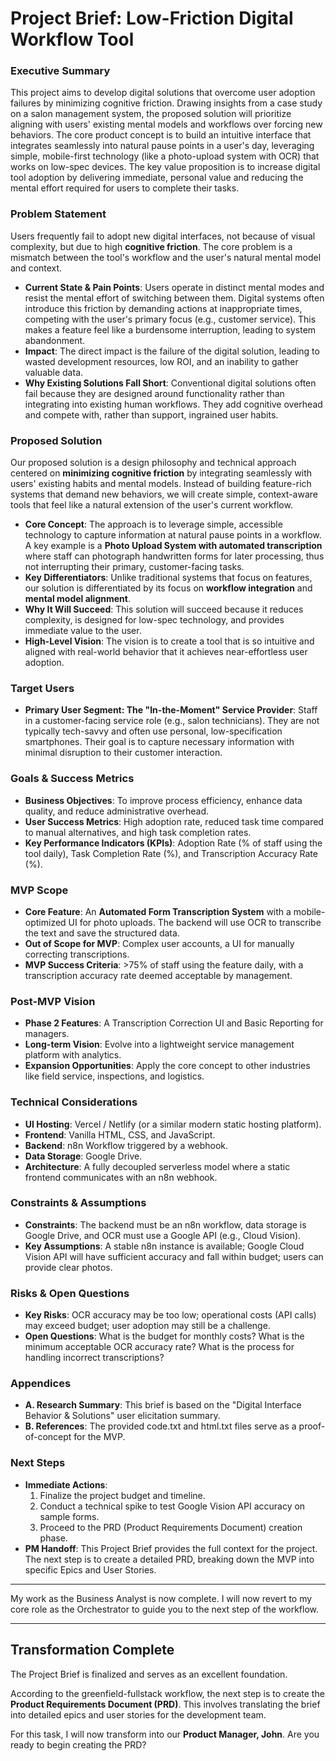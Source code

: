 # **Project Brief: Low-Friction Digital Workflow Tool**

### **Executive Summary**

This project aims to develop digital solutions that overcome user adoption failures by minimizing cognitive friction. Drawing insights from a case study on a salon management system, the proposed solution will prioritize aligning with users' existing mental models and workflows over forcing new behaviors. The core product concept is to build an intuitive interface that integrates seamlessly into natural pause points in a user's day, leveraging simple, mobile-first technology (like a photo-upload system with OCR) that works on low-spec devices. The key value proposition is to increase digital tool adoption by delivering immediate, personal value and reducing the mental effort required for users to complete their tasks.

### **Problem Statement**

Users frequently fail to adopt new digital interfaces, not because of visual complexity, but due to high **cognitive friction**. The core problem is a mismatch between the tool's workflow and the user's natural mental model and context.

* **Current State & Pain Points**: Users operate in distinct mental modes and resist the mental effort of switching between them. Digital systems often introduce this friction by demanding actions at inappropriate times, competing with the user's primary focus (e.g., customer service). This makes a feature feel like a burdensome interruption, leading to system abandonment.  
* **Impact**: The direct impact is the failure of the digital solution, leading to wasted development resources, low ROI, and an inability to gather valuable data.  
* **Why Existing Solutions Fall Short**: Conventional digital solutions often fail because they are designed around functionality rather than integrating into existing human workflows. They add cognitive overhead and compete with, rather than support, ingrained user habits.

### **Proposed Solution**

Our proposed solution is a design philosophy and technical approach centered on **minimizing cognitive friction** by integrating seamlessly with users' existing habits and mental models. Instead of building feature-rich systems that demand new behaviors, we will create simple, context-aware tools that feel like a natural extension of the user's current workflow.

* **Core Concept**: The approach is to leverage simple, accessible technology to capture information at natural pause points in a workflow. A key example is a **Photo Upload System with automated transcription** where staff can photograph handwritten forms for later processing, thus not interrupting their primary, customer-facing tasks.  
* **Key Differentiators**: Unlike traditional systems that focus on features, our solution is differentiated by its focus on **workflow integration** and **mental model alignment**.  
* **Why It Will Succeed**: This solution will succeed because it reduces complexity, is designed for low-spec technology, and provides immediate value to the user.  
* **High-Level Vision**: The vision is to create a tool that is so intuitive and aligned with real-world behavior that it achieves near-effortless user adoption.

### **Target Users**

* **Primary User Segment: The "In-the-Moment" Service Provider**: Staff in a customer-facing service role (e.g., salon technicians). They are not typically tech-savvy and often use personal, low-specification smartphones. Their goal is to capture necessary information with minimal disruption to their customer interaction.

### **Goals & Success Metrics**

* **Business Objectives**: To improve process efficiency, enhance data quality, and reduce administrative overhead.  
* **User Success Metrics**: High adoption rate, reduced task time compared to manual alternatives, and high task completion rates.  
* **Key Performance Indicators (KPIs)**: Adoption Rate (% of staff using the tool daily), Task Completion Rate (%), and Transcription Accuracy Rate (%).

### **MVP Scope**

* **Core Feature**: An **Automated Form Transcription System** with a mobile-optimized UI for photo uploads. The backend will use OCR to transcribe the text and save the structured data.  
* **Out of Scope for MVP**: Complex user accounts, a UI for manually correcting transcriptions.  
* **MVP Success Criteria**: \>75% of staff using the feature daily, with a transcription accuracy rate deemed acceptable by management.

### **Post-MVP Vision**

* **Phase 2 Features**: A Transcription Correction UI and Basic Reporting for managers.  
* **Long-term Vision**: Evolve into a lightweight service management platform with analytics.  
* **Expansion Opportunities**: Apply the core concept to other industries like field service, inspections, and logistics.

### **Technical Considerations**

* **UI Hosting**: Vercel / Netlify (or a similar modern static hosting platform).  
* **Frontend**: Vanilla HTML, CSS, and JavaScript.  
* **Backend**: n8n Workflow triggered by a webhook.  
* **Data Storage**: Google Drive.  
* **Architecture**: A fully decoupled serverless model where a static frontend communicates with an n8n webhook.

### **Constraints & Assumptions**

* **Constraints**: The backend must be an n8n workflow, data storage is Google Drive, and OCR must use a Google API (e.g., Cloud Vision).  
* **Key Assumptions**: A stable n8n instance is available; Google Cloud Vision API will have sufficient accuracy and fall within budget; users can provide clear photos.

### **Risks & Open Questions**

* **Key Risks**: OCR accuracy may be too low; operational costs (API calls) may exceed budget; user adoption may still be a challenge.  
* **Open Questions**: What is the budget for monthly costs? What is the minimum acceptable OCR accuracy rate? What is the process for handling incorrect transcriptions?

### **Appendices**

* **A. Research Summary**: This brief is based on the "Digital Interface Behavior & Solutions" user elicitation summary.  
* **B. References**: The provided code.txt and html.txt files serve as a proof-of-concept for the MVP.

### **Next Steps**

* **Immediate Actions**:  
  1. Finalize the project budget and timeline.  
  2. Conduct a technical spike to test Google Vision API accuracy on sample forms.  
  3. Proceed to the PRD (Product Requirements Document) creation phase.  
* **PM Handoff**: This Project Brief provides the full context for the project. The next step is to create a detailed PRD, breaking down the MVP into specific Epics and User Stories.

---

My work as the Business Analyst is now complete. I will now revert to my core role as the Orchestrator to guide you to the next step of the workflow.

---

## **Transformation Complete**

The Project Brief is finalized and serves as an excellent foundation.

According to the greenfield-fullstack workflow, the next step is to create the **Product Requirements Document (PRD)**. This involves translating the brief into detailed epics and user stories for the development team.

For this task, I will now transform into our **Product Manager, John**. Are you ready to begin creating the PRD?